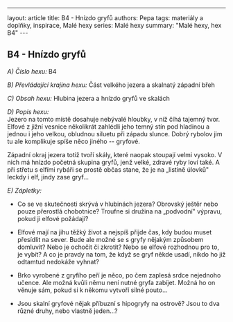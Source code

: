 ---
layout: article
title: B4 - Hnízdo gryfů
authors: Pepa
tags: materiály a doplňky, inspirace, Malé hexy
series: Malé hexy
summary: "Malé hexy, hex B4"
--- 

## B4 - Hnízdo gryfů

_A) Číslo hexu:_
B4   
  
_B) Převládající krajina hexu:_
Část velkého jezera a skalnatý západní břeh  
  
_C) Obsah hexu:_
Hlubina jezera a hnízdo gryfů ve skalách  
  
_D) Popis hexu:_  
Jezero na tomto místě dosahuje nebývalé hloubky, v níž číhá tajemný tvor. Elfové z jižní vesnice několikrát zahlédli jeho temný stín pod hladinou a jednou i jeho velkou, obludnou siluetu při západu slunce. Dobrý rybolov jim tu ale komplikuje spíše něco jiného -- gryfové.  
  
Západní okraj jezera totiž tvoří skály, které naopak stoupají velmi vysoko. V nich má hnízdo početná skupina gryfů, jenž velké, zdravé ryby loví také. A při střetu s elfími rybáři se prostě občas stane, že je na „listině úlovků" leckdy i elf, jindy zase gryf...  
  
_E) Zápletky:_  
- Co se ve skutečnosti skrývá v hlubinách jezera? Obrovský ještěr nebo pouze přerostlá chobotnice? Troufne si družina na „podvodní" výpravu, pokud ji elfové požádají?  
  
- Elfové mají na jihu těžký život a nejspíš přijde čas, kdy budou muset přesídlit na sever. Bude ale možné se s gryfy nějakým způsobem domluvit? Nebo je ochočit či zkrotit? Nebo se elfové rozhodnou pro to, je vybít? A co je pravdy na tom, že když se gryf někde usadí, nikdo ho již odtamtud nedokáže vyhnat?  
  
- Brko vyrobené z gryfího peří je něco, po čem zaplesá srdce nejednoho učence. Ale možná kvůli němu není nutné gryfa zabíjet. Možná ho on věnuje sám, pokud si k někomu vytvoří silné pouto...  
  
- Jsou skalní gryfové nějak příbuzní s hipogryfy na ostrově? Jsou to dva různé druhy, nebo vlastně jeden...?